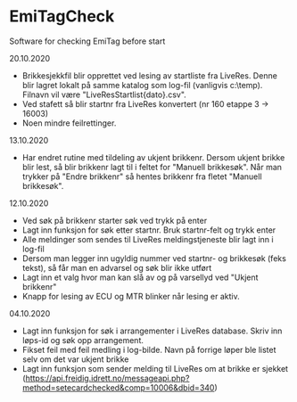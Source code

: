 # EmiTagCheck
Software for checking EmiTag before start

20.10.2020
- Brikkesjekkfil blir opprettet ved lesing av startliste fra LiveRes. Denne blir lagret lokalt på samme katalog som log-fil (vanligvis c:\temp\). Filnavn vil være "LiveResStartlist{dato}.csv".
- Ved stafett så blir startnr fra LiveRes konvertert (nr 160 etappe 3 -> 16003)
- Noen mindre feilrettinger.

13.10.2020
- Har endret rutine med tildeling av ukjent brikkenr. Dersom ukjent brikke blir lest, så blir brikkenr lagt til i feltet for "Manuell brikkesøk". Når man trykker på "Endre brikkenr" så hentes brikkenr fra fletet "Manuell brikkesøk". 

12.10.2020
- Ved søk på brikkenr starter søk ved trykk på enter
- Lagt inn funksjon for søk etter startnr. Bruk startnr-felt og trykk enter
- Alle meldinger som sendes til LiveRes meldingstjeneste blir lagt inn i log-fil
- Dersom man legger inn ugyldig nummer ved startnr- og brikkesøk (feks tekst), så får man en advarsel og søk blir ikke utført
- Lagt inn et valg hvor man kan slå av og på varsellyd ved "Ukjent brikkenr"
- Knapp for lesing av ECU og MTR blinker når lesing er aktiv.

04.10.2020
- Lagt inn funksjon for søk i arrangementer i LiveRes database. Skriv inn løps-id og søk opp arrangement.
- Fikset feil med feil medling i log-bilde. Navn på forrige løper ble listet selv om det var ukjent brikke
- Lagt inn funksjon som sender melding til LiveRes om at brikke er sjekket (https://api.freidig.idrett.no/messageapi.php?method=setecardchecked&comp=10006&dbid=340)
